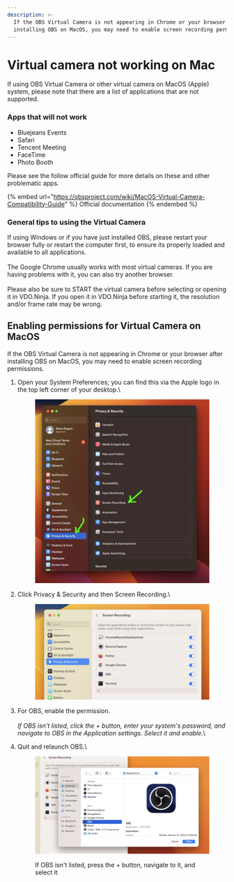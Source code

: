 ```yaml
---
description: >-
  If the OBS Virtual Camera is not appearing in Chrome or your browser after
  installing OBS on MacOS, you may need to enable screen recording permissions
---
```


# Virtual camera not working on Mac

If using OBS Virtual Camera or other virtual camera on MacOS (Apple) system, please note that there are a list of applications that are not supported.

### Apps that will **not** work

* Bluejeans Events
* Safari
* Tencent Meeting
* FaceTime
* Photo Booth

Please see the follow official guide for more details on these and other problematic apps.

{% embed url="https://obsproject.com/wiki/MacOS-Virtual-Camera-Compatibility-Guide" %}
Official documentation
{% endembed %}

### General tips to using the Virtual Camera

If using Windows or if you have just installed OBS, please restart your browser fully or restart the computer first, to ensure its properly loaded and available to all applications.\
\
The Google Chrome usually works with most virtual cameras. If you are having problems with it, you can also try another browser.\
\
Please also be sure to START the virtual camera before selecting or opening it in VDO.Ninja. If you open it in VDO.Ninja before starting it, the resolution and/or frame rate may be wrong.

## Enabling permissions for Virtual Camera on MacOS

If the OBS Virtual Camera is not appearing in Chrome or your browser after installing OBS on MacOS, you may need to enable screen recording permissions.

1.  Open your System Preferences; you can find this via the Apple logo in the top left corner of your desktop.\


    <figure><img src="../.gitbook/assets/image (5) (3) (1).png" alt=""><figcaption></figcaption></figure>


2.  Click Privacy & Security and then Screen Recording.\


    <figure><img src="../.gitbook/assets/image (12) (2).png" alt=""><figcaption></figcaption></figure>
3. For OBS, enable the permission.\
   \
   _If OBS isn't listed, click the + button, enter your system's password, and navigate to OBS in the Application settings. Select it and enable._\

4.  Quit and relaunch OBS.\


    <figure><img src="../.gitbook/assets/image (2) (14).png" alt=""><figcaption><p>If OBS isn't listed, press the + button, navigate to it, and select it</p></figcaption></figure>
